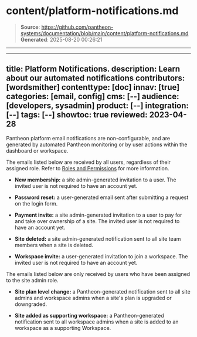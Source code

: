 # content/platform-notifications.md

> **Source**: https://github.com/pantheon-systems/documentation/blob/main/content/platform-notifications.md
> **Generated**: 2025-08-20 00:26:21

---

---
title: Platform Notifications.
description: Learn about our automated notifications
contributors: [wordsmither]
contenttype: [doc]
innav: [true]
categories: [email, config]
cms: [--]
audience: [developers, sysadmin]
product: [--]
integration: [--]
tags: [--]
showtoc: true
reviewed: 2023-04-28
---

Pantheon platform email notifications are non-configurable, and are generated by automated Pantheon monitoring or by user actions within the dashboard or workspace.

The emails listed below are received by all users, regardless of their assigned role. Refer to [Roles and Permissions](/guides/account-mgmt/workspace-sites-teams/teams#roles-and-permissions) for more information.

- **New membership:** a site admin-generated invitation to a user. The invited user is not required to have an account yet.

- **Password reset:** a user-generated email sent after submitting a request on the login form.

- **Payment invite:** a site admin-generated invitation to a user to pay for and take over ownership of a site. The invited user is not required to have an account yet.

- **Site deleted:** a site admin-generated notification sent to all site team members when a site is deleted.

- **Workspace invite:** a user-generated invitation to join a workspace. The invited user is not required to have an account yet.

The emails listed below are only received by users who have been assigned to the site admin role.

- **Site plan level change:** a Pantheon-generated notification sent to all site admins and workspace admins when a site's plan is upgraded or downgraded.

- **Site added as supporting workspace:** a Pantheon-generated notification sent to all workspace admins when a site is added to an workspace as a supporting Workspace.

